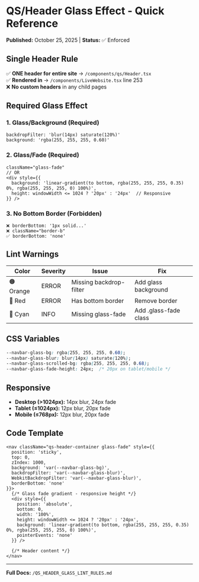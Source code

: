 # QS/Header Glass Effect - Quick Reference
**Published:** October 25, 2025 | **Status:** ✅ Enforced

## Single Header Rule

✅ **ONE header for entire site** → `/components/qs/Header.tsx`  
✅ **Rendered in** → `/components/LiveWebsite.tsx` line 253  
❌ **No custom headers** in any child pages

## Required Glass Effect

### 1. Glass/Background (Required)
```tsx
backdropFilter: 'blur(14px) saturate(120%)'
background: 'rgba(255, 255, 255, 0.60)'
```

### 2. Glass/Fade (Required)
```tsx
className="glass-fade"
// OR
<div style={{
  background: 'linear-gradient(to bottom, rgba(255, 255, 255, 0.35) 0%, rgba(255, 255, 255, 0) 100%)',
  height: windowWidth <= 1024 ? '20px' : '24px'  // Responsive
}} />
```

### 3. No Bottom Border (Forbidden)
```tsx
❌ borderBottom: '1px solid...'
❌ className="border-b"
✅ borderBottom: 'none'
```

## Lint Warnings

| Color | Severity | Issue | Fix |
|-------|----------|-------|-----|
| 🟠 Orange | ERROR | Missing backdrop-filter | Add glass background |
| 🔴 Red | ERROR | Has bottom border | Remove border |
| 🔵 Cyan | INFO | Missing glass-fade | Add .glass-fade class |

## CSS Variables

```css
--navbar-glass-bg: rgba(255, 255, 255, 0.60);
--navbar-glass-blur: blur(14px) saturate(120%);
--navbar-glass-scrolled-bg: rgba(255, 255, 255, 0.68);
--navbar-glass-fade-height: 24px;  /* 20px on tablet/mobile */
```

## Responsive

- **Desktop (>1024px):** 14px blur, 24px fade
- **Tablet (≤1024px):** 12px blur, 20px fade
- **Mobile (≤768px):** 12px blur, 20px fade

## Code Template

```tsx
<nav className="qs-header-container glass-fade" style={{
  position: 'sticky',
  top: 0,
  zIndex: 1000,
  background: 'var(--navbar-glass-bg)',
  backdropFilter: 'var(--navbar-glass-blur)',
  WebkitBackdropFilter: 'var(--navbar-glass-blur)',
  borderBottom: 'none'
}}>
  {/* Glass fade gradient - responsive height */}
  <div style={{
    position: 'absolute',
    bottom: 0,
    width: '100%',
    height: windowWidth <= 1024 ? '20px' : '24px',
    background: 'linear-gradient(to bottom, rgba(255, 255, 255, 0.35) 0%, rgba(255, 255, 255, 0) 100%)',
    pointerEvents: 'none'
  }} />
  
  {/* Header content */}
</nav>
```

---
**Full Docs:** `/QS_HEADER_GLASS_LINT_RULES.md`

